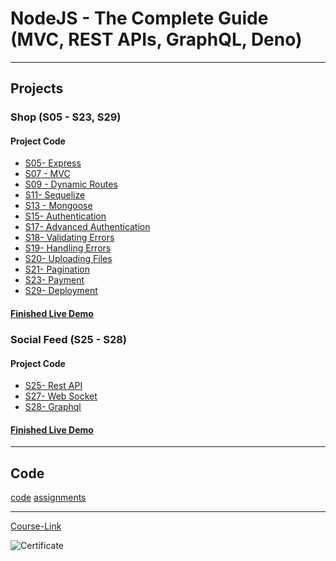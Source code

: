 # NodeJS - The Complete Guide (MVC, REST APIs, GraphQL, Deno)

---

## Projects

### Shop (S05 - S23, S29)

#### Project Code

- [S05- Express](./Projects/01-Shop/S05-Express/)
- [S07 - MVC](./Projects/01-Shop/S07-MVC/)
- [S09 - Dynamic Routes](./Projects/01-Shop/S09-Dynamic-Routes/)
- [S11- Sequelize](./Projects/01-Shop/S11-Sequelize/)
- [S13 - Mongoose](./Projects/01-Shop/S13-Mongoose/)
- [S15- Authentication](./Projects/01-Shop/S15-Authentication/)
- [S17- Advanced Authentication](./Projects/01-Shop/S17-Advanced-Authentication/)
- [S18- Validating Errors](./Projects/01-Shop/S18-Validating-Input/)
- [S19- Handling Errors](./Projects/01-Shop/S19-Handling-Errors/)
- [S20- Uploading Files ](./Projects/01-Shop/S20-Uploading-Files/)
- [S21- Pagination](./Projects/01-Shop/S21-Pagination/)
- [S23- Payment](./Projects/01-Shop/S23-Payment/)
- [S29- Deployment](./Projects/01-Shop/S29-Deployment/)

#### [Finished Live Demo](https://node-shop-whzv.onrender.com/)

### Social Feed (S25 - S28)

#### Project Code

- [S25- Rest API](./Projects/02-Social-Feed/S25-%20Rest%20API/)
- [S27- Web Socket](./Projects/02-Social-Feed/S27-%20Web%20Socket/)
- [S28- Graphql](./Projects/02-Social-Feed/S28%20-%20Graphql/)

#### [Finished Live Demo]()

---

## Code

[code](Code)
[assignments](Code/Assignments/)

---

[Course-Link](https://www.udemy.com/course/nodejs-the-complete-guide/)<br>

![Certificate](https://via.placeholder.com/468x300?text=Certificate+Here)
<br>
